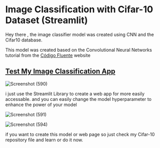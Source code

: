# Image Classification with Cifar-10 Dataset (Streamlit)

Hey there , 
the image classifier model was created using CNN and the Cifar10 database.

This model was created based on the Convolutional Neural Networks tutorial from the [Código Fluente](https://www.codigofluente.com.br/) website

## [Test My Image Classification App](https://toticavalcanti-streamlit-app-images-classificator-app-cbnrqn.streamlitapp.com/)

![Screenshot (590)](https://user-images.githubusercontent.com/72247049/111105737-9c045a00-8579-11eb-8800-e477ca8d69ad.png)

i just use the Streamlit Library to create a web app for more easily accessable.
and you can easily change the model hyperparameter to enhance the power of your model

![Screenshot (591)](https://user-images.githubusercontent.com/72247049/111105956-2482fa80-857a-11eb-8fab-9adf277e437a.png)

![Screenshot (594)](https://user-images.githubusercontent.com/72247049/111105978-31075300-857a-11eb-9826-76bfadfcdcc7.png)

if you want to create this model or web page so just check my Cifar-10 repository file and learn or do it now.
